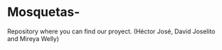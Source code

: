 # Mosquetas-
Repository where you can find our proyect. (Héctor José, David Joselito and Mireya Welly)
